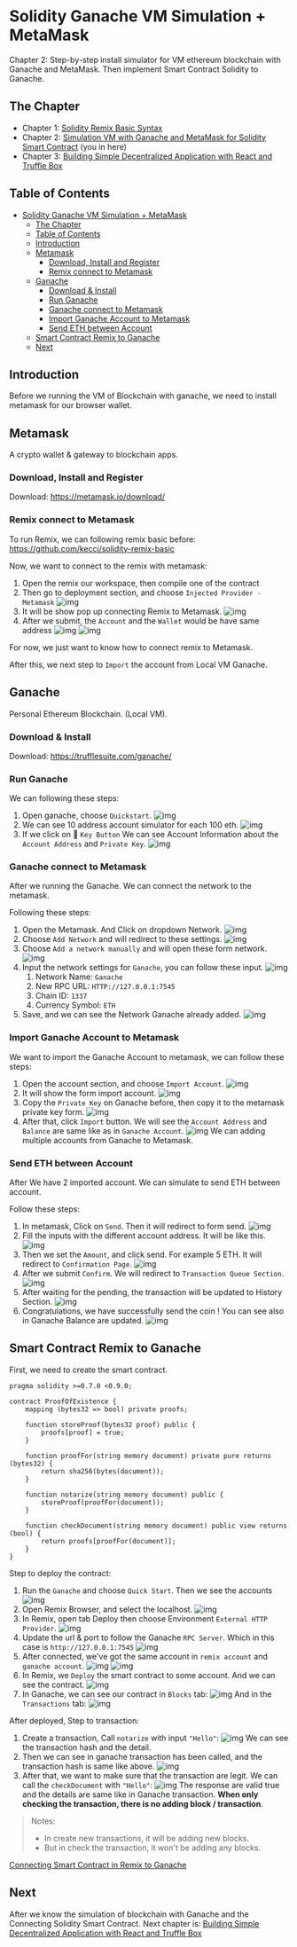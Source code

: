 # Solidity Ganache VM Simulation + MetaMask

Chapter 2: Step-by-step install simulator for VM ethereum blockchain with Ganache and MetaMask. Then implement Smart Contract Solidity to Ganache.

## The Chapter
- Chapter 1: [Solidity Remix Basic Syntax](https://github.com/kecci/solidity-remix-basic)
- Chapter 2: [Simulation VM with Ganache and MetaMask for Solidity Smart Contract](https://github.com/kecci/solidity-truffle-ganache-remix) (you in here)
- Chapter 3: [Building Simple Decentralized Application with React and Truffle Box](https://github.com/kecci/solidity-react-truffle-box)

## Table of Contents
- [Solidity Ganache VM Simulation + MetaMask](#solidity-ganache-vm-simulation--metamask)
  - [The Chapter](#the-chapter)
  - [Table of Contents](#table-of-contents)
  - [Introduction](#introduction)
  - [Metamask](#metamask)
    - [Download, Install and Register](#download-install-and-register)
    - [Remix connect to Metamask](#remix-connect-to-metamask)
  - [Ganache](#ganache)
    - [Download \& Install](#download--install)
    - [Run Ganache](#run-ganache)
    - [Ganache connect to Metamask](#ganache-connect-to-metamask)
    - [Import Ganache Account to Metamask](#import-ganache-account-to-metamask)
    - [Send ETH between Account](#send-eth-between-account)
  - [Smart Contract Remix to Ganache](#smart-contract-remix-to-ganache)
  - [Next](#next)


## Introduction
Before we running the VM of Blockchain with ganache, we need to install metamask for our browser wallet.

## Metamask
A crypto wallet & gateway to blockchain apps.

### Download, Install and Register
Download: https://metamask.io/download/

### Remix connect to Metamask
To run Remix, we can following remix basic before: https://github.com/kecci/solidity-remix-basic

Now, we want to connect to the remix with metamask:
1. Open the remix our workspace, then compile one of the contract
2. Then go to deployment section, and choose `Injected Provider - Metamask` ![img](assets/remix-environment.png)
3. It will be show pop up connecting Remix to Metamask. ![img](assets/remix-connect-metamask.png)
4. After we submit, the `Account` and the `Wallet` would be have same address ![img](assets/remix-connected-account.png) ![img](assets/remix-connected-metamask.png)

For now, we just want to know how to connect remix to Metamask. 

After this, we next step to `Import` the account from Local VM Ganache.

## Ganache
Personal Ethereum Blockchain. (Local VM).

### Download & Install
Download: https://trufflesuite.com/ganache/

### Run Ganache
We can following these steps:
1. Open ganache, choose `Quickstart`. ![img](assets/ganache-launch.png)
2. We can see 10 address account simulator for each 100 eth. ![img](assets/ganache-account.png)
3. If we click on :key: `Key Button` We can see Account Information about the `Account Address` and `Private Key`. ![img](assets/ganache-account-info.png)

### Ganache connect to Metamask

After we running the Ganache. We can connect the network to the metamask.

Following these steps:
1. Open the Metamask. And Click on dropdown Network. ![img](assets/metamask-networks.png)
2. Choose `Add Network` and will redirect to these settings. ![img](assets/metamask-network-config.png)
3. Choose `Add a network manually` and will open these form network. ![img](assets/metamask-add-network-manually.png)
4. Input the network settings for `Ganache`, you can follow these input. ![img](assets/metamask-add-network-ganache.png)
   1.  Network Name: `Ganache`
   2.  New RPC URL: `HTTP://127.0.0.1:7545`
   3.  Chain ID: `1337`
   4.  Currency Symbol: `ETH`
5. Save, and we can see the Network Ganache already added. ![img](assets/metamask-network-ganache.png)

### Import Ganache Account to Metamask
We want to import the Ganache Account to metamask, we can follow these steps:
1. Open the account section, and choose `Import Account`. ![img](assets/metamask-import-account.png)
2. It will show the form import account. ![img](assets/metamask-form-account.png)
3. Copy the `Private Key` on Ganache before, then copy it to the metamask private key form. ![img](assets/ganache-account-info.png)
4. After that, click `Import` button. We will see the `Account Address` and `Balance` are same like as in `Ganache Account`. ![img](assets/metamask-ganache-account-imported.png) We can adding multiple accounts from Ganache to Metamask.

### Send ETH between Account
After We have 2 imported account. We can simulate to send ETH between account.

Follow these steps:
1. In metamask, Click on `Send`. Then it will redirect to form send. ![img](assets/metamask-send.png)
2. Fill the inputs with the different account address. It will be like this. ![img](assets/metamask-send-to-account-3.png)
3. Then we set the `Amount`, and click send. For example 5 ETH. It will redirect to `Confirmation Page`. ![img](assets/metamask-send-confirmation.png)
4. After we submit `Confirm`. We will redirect to `Transaction Queue Section`. ![img](assets/metamask-transaction-queue.png) 
5. After waiting for the pending, the transaction will be updated to History Section. ![img](assets/metamask-transaction-history.png)
6. Congratulations, we have successfully send the coin ! You can see also in Ganache Balance are updated. ![img](assets/ganache-after-transaction.png)

## Smart Contract Remix to Ganache

First, we need to create the smart contract.
```solidity
pragma solidity >=0.7.0 <0.9.0;

contract ProofOfExistence {
    mapping (bytes32 => bool) private proofs;

    function storeProof(bytes32 proof) public {
        proofs[proof] = true;
    }

    function proofFor(string memory document) private pure returns (bytes32) {
        return sha256(bytes(document));
    }

    function notarize(string memory document) public {
        storeProof(proofFor(document));
    }

    function checkDocument(string memory document) public view returns (bool) {
        return proofs[proofFor(document)];
    }
}
```

Step to deploy the contract:
1. Run the `Ganache` and choose `Quick Start`. Then we see the accounts ![img](assets/ganache-account.png)
2. Open Remix Browser, and select the localhost. ![img](assets/remix-local.png)
3. In Remix, open tab Deploy then choose Environment `External HTTP Provider`. ![img](assets/remix-external-http-provider.png)
4. Update the url & port to follow the Ganache `RPC Server`. Which in this case is `http://127.0.0.1:7545` ![img](assets/ganache-rpc-server.png)
5. After connected, we've got the same account in `remix account` and `ganache account`. ![img](assets/remix-account-same.png) ![img](assets/ganache-account-same.png)
6. In Remix, we `Deploy` the smart contract to some account. And we can see the contract. ![img](assets/remix-deployed.png)
7. In Ganache, we can see our contract in `Blocks` tab: ![img](assets/ganache-deployed-blocks.png) And in the `Transactions` tab: ![img](assets/ganache-deployed-transactions.png)

After deployed, Step to transaction:
1. Create a transaction, Call `notarize` with input `"Hello"`: ![img](assets/remix-transaction-notarize.png) We can see the transaction hash and the detail.
2. Then we can see in ganache transaction has been called, and the transaction hash is same like above. ![img](assets/ganache-transaction-notarize.png)
3. After that, we want to make sure that the transaction are legit. We can call the `checkDocument` with `"Hello"`: ![img](assets/remix-transaction-checkDocument.png) The response are valid true and the details are same like in Ganache transaction. **When only checking the transaction, there is no adding block / transaction**.

> Notes:
> - In create new transactions, it will be adding new blocks.
> - But in check the transaction, it won't be adding any blocks.

[Connecting Smart Contract in Remix to Ganache](https://www.youtube.com/watch?v=fRl2UA4S6dE&list=PLH1gH0TmFBBhvZi4kEqU6kCjyv_y8qBae&index=34)

## Next 
After we know the simulation of blockchain with Ganache and the Connecting Solidity Smart Contract. Next chapter is: [Building Simple Decentralized Application with React and Truffle Box](https://github.com/kecci/solidity-react-truffle-box)
